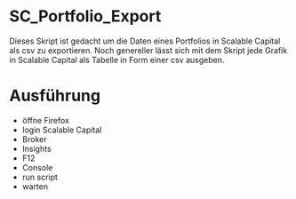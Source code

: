 # SC_Portfolio_Export
Dieses Skript ist gedacht um die Daten eines Portfolios in Scalable Capital als csv zu exportieren.
Noch genereller lässt sich mit dem Skript jede Grafik in Scalable Capital als Tabelle in Form einer csv ausgeben.

# Ausführung
- öffne Firefox
- login Scalable Capital
- Broker
- Insights
- F12
- Console
- run script
- warten
